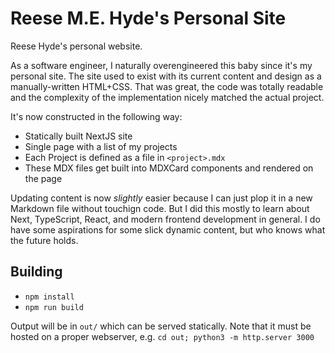 # Reese M.E. Hyde's Personal Site

Reese Hyde's personal website.

As a software engineer, I naturally overengineered this baby since it's my personal site.
The site used to exist with its current content and design as a manually-written HTML+CSS. That was great, the code 
was totally readable and the complexity of the implementation nicely matched the actual project.

It's now constructed in the following way:
- Statically built NextJS site
- Single page with a list of my projects
- Each Project is defined as a file in `<project>.mdx`
- These MDX files get built into MDXCard components and rendered on the page

Updating content is now _slightly_ easier because I can just plop it in a new Markdown file without touchign code. But 
I did this mostly to learn about Next, TypeScript, React, and modern frontend development in general. I do have some 
aspirations for some slick dynamic content, but who knows what the future holds.

## Building
- `npm install`
- `npm run build`

Output will be in `out/` which can be served statically. Note that it must be hosted on a proper webserver, 
e.g. `cd out; python3 -m http.server 3000`
